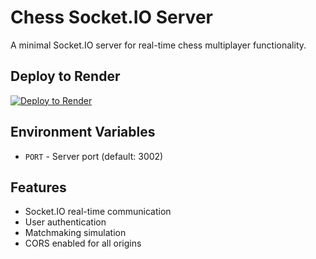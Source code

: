 # Chess Socket.IO Server

A minimal Socket.IO server for real-time chess multiplayer functionality.

## Deploy to Render

[![Deploy to Render](https://render.com/images/deploy-to-render-button.svg)](https://render.com/deploy?repo=https://github.com/KumarAnandSingh/minimal-chess-socket)

## Environment Variables

- `PORT` - Server port (default: 3002)

## Features

- Socket.IO real-time communication
- User authentication
- Matchmaking simulation
- CORS enabled for all origins